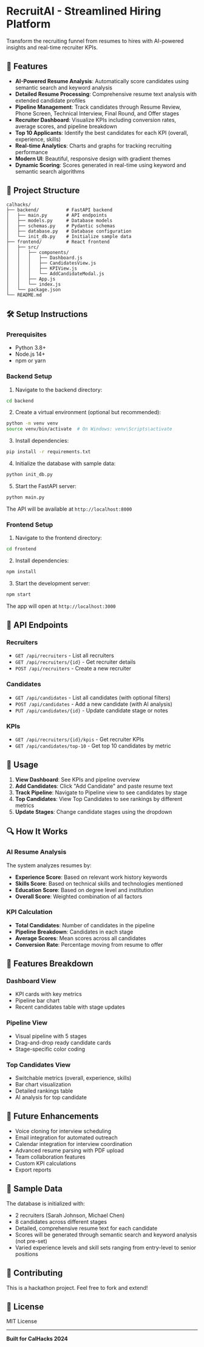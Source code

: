 
# RecruitAI - Streamlined Hiring Platform

Transform the recruiting funnel from resumes to hires with AI-powered insights and real-time recruiter KPIs.

## 🚀 Features

- **AI-Powered Resume Analysis**: Automatically score candidates using semantic search and keyword analysis
- **Detailed Resume Processing**: Comprehensive resume text analysis with extended candidate profiles
- **Pipeline Management**: Track candidates through Resume Review, Phone Screen, Technical Interview, Final Round, and Offer stages
- **Recruiter Dashboard**: Visualize KPIs including conversion rates, average scores, and pipeline breakdown
- **Top 10 Applicants**: Identify the best candidates for each KPI (overall, experience, skills)
- **Real-time Analytics**: Charts and graphs for tracking recruiting performance
- **Modern UI**: Beautiful, responsive design with gradient themes
- **Dynamic Scoring**: Scores generated in real-time using keyword and semantic search algorithms

## 📁 Project Structure

```
calhacks/
├── backend/          # FastAPI backend
│   ├── main.py       # API endpoints
│   ├── models.py     # Database models
│   ├── schemas.py    # Pydantic schemas
│   ├── database.py   # Database configuration
│   └── init_db.py    # Initialize sample data
├── frontend/         # React frontend
│   ├── src/
│   │   ├── components/
│   │   │   ├── Dashboard.js
│   │   │   ├── CandidatesView.js
│   │   │   ├── KPIView.js
│   │   │   └── AddCandidateModal.js
│   │   ├── App.js
│   │   └── index.js
│   └── package.json
└── README.md
```

## 🛠️ Setup Instructions

### Prerequisites

- Python 3.8+
- Node.js 14+
- npm or yarn

### Backend Setup

1. Navigate to the backend directory:
```bash
cd backend
```

2. Create a virtual environment (optional but recommended):
```bash
python -m venv venv
source venv/bin/activate  # On Windows: venv\Scripts\activate
```

3. Install dependencies:
```bash
pip install -r requirements.txt
```

4. Initialize the database with sample data:
```bash
python init_db.py
```

5. Start the FastAPI server:
```bash
python main.py
```

The API will be available at `http://localhost:8000`

### Frontend Setup

1. Navigate to the frontend directory:
```bash
cd frontend
```

2. Install dependencies:
```bash
npm install
```

3. Start the development server:
```bash
npm start
```

The app will open at `http://localhost:3000`

## 📖 API Endpoints

### Recruiters
- `GET /api/recruiters` - List all recruiters
- `GET /api/recruiters/{id}` - Get recruiter details
- `POST /api/recruiters` - Create a new recruiter

### Candidates
- `GET /api/candidates` - List all candidates (with optional filters)
- `POST /api/candidates` - Add a new candidate (with AI analysis)
- `PUT /api/candidates/{id}` - Update candidate stage or notes

### KPIs
- `GET /api/recruiters/{id}/kpis` - Get recruiter KPIs
- `GET /api/candidates/top-10` - Get top 10 candidates by metric

## 🎯 Usage

1. **View Dashboard**: See KPIs and pipeline overview
2. **Add Candidates**: Click "Add Candidate" and paste resume text
3. **Track Pipeline**: Navigate to Pipeline view to see candidates by stage
4. **Top Candidates**: View Top Candidates to see rankings by different metrics
5. **Update Stages**: Change candidate stages using the dropdown

## 🔍 How It Works

### AI Resume Analysis

The system analyzes resumes by:
- **Experience Score**: Based on relevant work history keywords
- **Skills Score**: Based on technical skills and technologies mentioned
- **Education Score**: Based on degree level and institution
- **Overall Score**: Weighted combination of all factors

### KPI Calculation

- **Total Candidates**: Number of candidates in the pipeline
- **Pipeline Breakdown**: Candidates in each stage
- **Average Scores**: Mean scores across all candidates
- **Conversion Rate**: Percentage moving from resume to offer

## 🎨 Features Breakdown

### Dashboard View
- KPI cards with key metrics
- Pipeline bar chart
- Recent candidates table with stage updates

### Pipeline View
- Visual pipeline with 5 stages
- Drag-and-drop ready candidate cards
- Stage-specific color coding

### Top Candidates View
- Switchable metrics (overall, experience, skills)
- Bar chart visualization
- Detailed rankings table
- AI analysis for top candidate

## 🚧 Future Enhancements

- Voice cloning for interview scheduling
- Email integration for automated outreach
- Calendar integration for interview coordination
- Advanced resume parsing with PDF upload
- Team collaboration features
- Custom KPI calculations
- Export reports

## 📝 Sample Data

The database is initialized with:
- 2 recruiters (Sarah Johnson, Michael Chen)
- 8 candidates across different stages
- Detailed, comprehensive resume text for each candidate
- Scores will be generated through semantic search and keyword analysis (not pre-set)
- Varied experience levels and skill sets ranging from entry-level to senior positions

## 🤝 Contributing

This is a hackathon project. Feel free to fork and extend!

## 📄 License

MIT License

---

**Built for CalHacks 2024**
